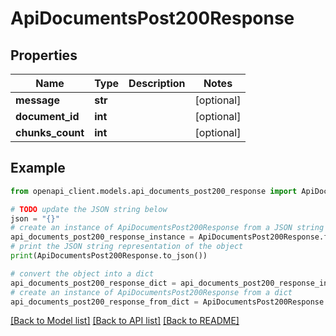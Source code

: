 # ApiDocumentsPost200Response


## Properties

Name | Type | Description | Notes
------------ | ------------- | ------------- | -------------
**message** | **str** |  | [optional] 
**document_id** | **int** |  | [optional] 
**chunks_count** | **int** |  | [optional] 

## Example

```python
from openapi_client.models.api_documents_post200_response import ApiDocumentsPost200Response

# TODO update the JSON string below
json = "{}"
# create an instance of ApiDocumentsPost200Response from a JSON string
api_documents_post200_response_instance = ApiDocumentsPost200Response.from_json(json)
# print the JSON string representation of the object
print(ApiDocumentsPost200Response.to_json())

# convert the object into a dict
api_documents_post200_response_dict = api_documents_post200_response_instance.to_dict()
# create an instance of ApiDocumentsPost200Response from a dict
api_documents_post200_response_from_dict = ApiDocumentsPost200Response.from_dict(api_documents_post200_response_dict)
```
[[Back to Model list]](../README.md#documentation-for-models) [[Back to API list]](../README.md#documentation-for-api-endpoints) [[Back to README]](../README.md)


